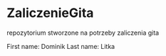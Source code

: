 # ZaliczenieGita
repozytorium stworzone na potrzeby zaliczenia gita

First name: Dominik
Last name: Litka

